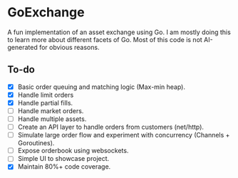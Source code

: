 # GoExchange
A fun implementation of an asset exchange using Go. I am mostly doing this to learn more about different facets of Go. Most of this code is not AI-generated for obvious reasons.

## To-do
- [x] Basic order queuing and matching logic (Max-min heap).
- [x] Handle limit orders
- [x] Handle partial fills.
- [ ] Handle market orders.
- [ ] Handle multiple assets.
- [ ] Create an API layer to handle orders from customers (net/http).
- [ ] Simulate large order flow and experiment with concurrency (Channels + Goroutines).
- [ ] Expose orderbook using websockets.
- [ ] Simple UI to showcase project.
- [x] Maintain 80%+ code coverage.
